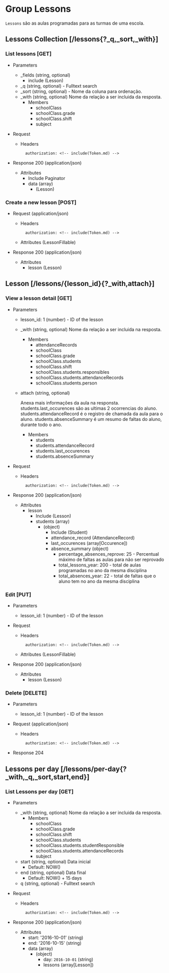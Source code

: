 # Group Lessons

`Lessons` são as aulas programadas para as turmas de uma escola.

## Lessons Collection [/lessons{?_q,_sort,_with}]

### List lessons [GET]

+ Parameters
    + _fields (string, optional)
        + include (Lesson)
    + _q (string, optional) - Fulltext search
    + _sort (string, optional) - Nome da coluna para ordenação. 
    + _with (string, optional) Nome da relação a ser incluida da resposta.
        + Members
            + schoolClass
            + schoolClass.grade
            + schoolClass.shift
            + subject

+ Request 
    + Headers
            
            authorization: <!-- include(Token.md) -->

+ Response 200 (application/json)

    + Attributes 
        + Include Paginator
        + data (array)
            + (Lesson)

### Create a new lesson [POST]

+ Request (application/json)
    + Headers
            
            authorization: <!-- include(Token.md) -->
            
    + Attributes (LessonFillable)
            
+ Response 200 (application/json) 
    
    + Attributes 
        + lesson (Lesson)


## Lesson [/lessons/{lesson_id}{?_with,attach}]

### View a lesson detail [GET]

+ Parameters
    + lesson_id: 1 (number) - ID of the lesson
    + _with (string, optional) Nome da relação a ser incluida na resposta.
        + Members
            + attendanceRecords
            + schoolClass
            + schoolClass.grade
            + schoolClass.students
            + schoolClass.shift
            + schoolClass.students.responsibles
            + schoolClass.students.attendanceRecords
            + schoolClass.students.person
    + attach (string, optional) 
        
        Anexa mais informações da aula na responsta. 
        students.last_occurences são as ultimas 2 ocorrencias do aluno. 
        students.attendanceRecord é o registro de chamada da aula para o aluno. 
        students.absenceSummary é um resumo de faltas do aluno, durante todo
        o ano.

        + Members
            + students
            + students.attendanceRecord
            + students.last_occurences
            + students.absenceSummary

+ Request 
    + Headers

            authorization: <!-- include(Token.md) -->

+ Response 200 (application/json)

    + Attributes 
        + lesson 
            + Include (Lesson)
            + students (array)
                + (object)
                    + Include (Student)
                    + attendance_record (AttendanceRecord)
                    + last_occurences (array[Occurence])
                    + absence_summary (object)
                        + percentage_absences_reprove: 25 - Percentual máximo de faltas as aulas para não ser           reprovado       
                        + total_lessons_year: 200 - total de aulas programadas no ano da mesma disciplina           
                        + total_absences_year: 22 - total de faltas que o aluno tem no ano da mesma disciplina
            
### Edit [PUT]

+ Parameters
    + lesson_id: 1 (number) - ID of the lesson

+ Request 
    + Headers
            
            authorization: <!-- include(Token.md) -->
            
    + Attributes (LessonFillable)
            
+ Response 200 (application/json)
    
    + Attributes 
        + lesson (Lesson)


### Delete [DELETE]

+ Parameters
    + lesson_id: 1 (number) - ID of the lesson

+ Request (application/json)
    + Headers
    
            authorization: <!-- include(Token.md) -->

+ Response 204


## Lessons per day [/lessons/per-day{?_with,_q,_sort,start,end}]

### List Lessons per day [GET]

+ Parameters
    + _with (string, optional) Nome da relação a ser incluida da resposta.
        + Members
            + schoolClass
            + schoolClass.grade
            + schoolClass.shift
            + schoolClass.students
            + schoolClass.students.studentResponsible
            + schoolClass.students.attendanceRecords
            + subject
    + start (string, optional) Data inicial 
        + Default: NOW()
    + end (string, optional) Data final
        + Default: NOW() + 15 days 
    + q (string, optional) - Fulltext search

+ Request 
    + Headers
            
            authorization: <!-- include(Token.md) -->

+ Response 200 (application/json)

    + Attributes 
        + start: '2016-10-01' (string)
        + end: '2016-10-15' (string)
        + data (array)
            + (object)
                + day: `2016-10-01` (string)
                + lessons (array[Lesson])


